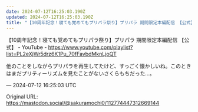 ```yaml
---
date: 2024-07-12T16:25:03.190Z
updated: 2024-07-12T16:25:03.190Z
title: "【10周年記念！寝ても覚めてもプリパラ祭り】プリパラ 期間限定本編配信 【公式】[...]"
---
```


<p>【10周年記念！寝ても覚めてもプリパラ祭り】プリパラ 期間限定本編配信 【公式】 - YouTube - <a href="https://www.youtube.com/playlist?list=PL2eXjWr5drz6K1Pu_70fFavbdMknLjoQT" target="_blank" rel="nofollow noopener" translate="no"><span class="invisible">https://www.</span><span class="ellipsis">youtube.com/playlist?list=PL2e</span><span class="invisible">XjWr5drz6K1Pu_70fFavbdMknLjoQT</span></a></p><p>他のことをしながらプリパラを再生してたけど、すっごく懐かしいね。このときはまだプリティーリズムを見たことがないさくらもちだった…。</p>

&mdash; 2024-07-12 16:25:03 UTC

Original URL: https://mastodon.social/@sakuramochi0/112774447312669144
